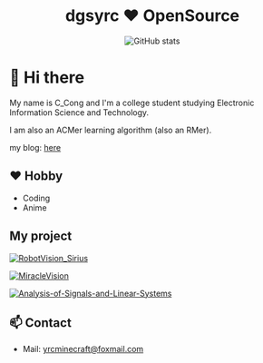  <div align="center">
 <h1 align="center">dgsyrc ❤ OpenSource</h1>
 
  <img src="https://github-readme-stats.vercel.app/api?username=dgsyrc&layout=compact&hide=html&title_color=CC88BB&text_color=885566&bg_color=20,F2FBFF,E6F8FF,FFE6EB,FFF2F5" align="center" alt="GitHub stats" />
 
</div>


# 👋 Hi there

My name is C_Cong and I'm a college student studying Electronic Information Science and Technology.

I am also an ACMer learning algorithm (also an RMer).

my blog: [here](https://blog.ccongcirno.cn)

## ❤️ Hobby
- Coding
- Anime

## My project

[![RobotVision_Sirius](https://github-readme-stats.vercel.app/api/pin/?username=dgsyrc&repo=RobotVision_Sirius)](https://github.com/dgsyrc/RobotVision_Sirius)

[![MiracleVision](https://github-readme-stats.vercel.app/api/pin/?username=dgsyrc&repo=MiracleVision)](https://github.com/dgsyrc/MiracleVision)

[![Analysis-of-Signals-and-Linear-Systems](https://github-readme-stats.vercel.app/api/pin/?username=dgsyrc&repo=Analysis-of-Signals-and-Linear-Systems)](https://github.com/dgsyrc/Analysis-of-Signals-and-Linear-Systems)


## 📫 Contact
- Mail: yrcminecraft@foxmail.com
